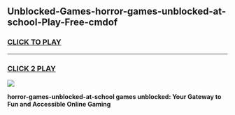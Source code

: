 
## Unblocked-Games-horror-games-unblocked-at-school-Play-Free-cmdof
<h3>
<a href="https://premium76.site?title=horror-games-unblocked-at-school&ref=21A">CLICK TO PLAY</a></h3>
<hr>

<h3>
<a href="https://premium76.site?title=horror-games-unblocked-at-school&ref=21A">CLICK 2 PLAY</a>
  
</h3>

<a href="https://premium76.site?title=horror-games-unblocked-at-school&ref=21A"><img src="https://clearcache.store/games.png"></a>


**horror-games-unblocked-at-school games unblocked: Your Gateway to Fun and Accessible Online Gaming**
